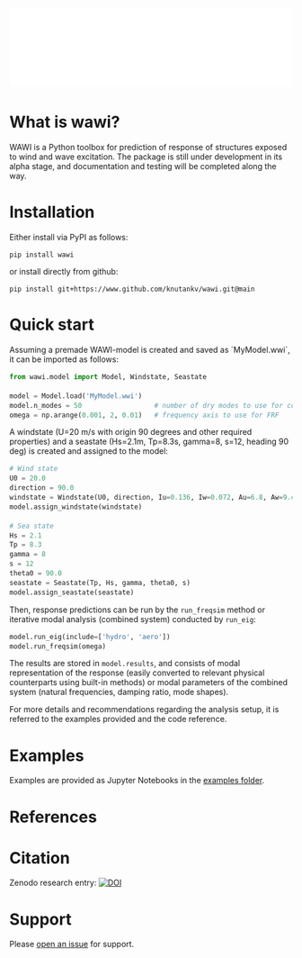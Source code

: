 ![WAWI logo](https://raw.githubusercontent.com/knutankv/wawi/main/wawi-logo-animated.svg)
=======================

What is wawi?
=======================
WAWI is a Python toolbox for prediction of response of structures exposed to wind and wave excitation. The package is still under development in its alpha stage, and documentation and testing will be completed along the way.


Installation 
========================
Either install via PyPI as follows:

```
pip install wawi
```

or install directly from github:

```
pip install git+https://www.github.com/knutankv/wawi.git@main
```


Quick start
=======================
Assuming a premade WAWI-model is created and saved as `MyModel.wwi´, it can be imported as follows:

```python
from wawi.model import Model, Windstate, Seastate

model = Model.load('MyModel.wwi')
model.n_modes = 50                  # number of dry modes to use for computation
omega = np.arange(0.001, 2, 0.01)   # frequency axis to use for FRF
```

A windstate (U=20 m/s with origin 90 degrees and other required properties) and a seastate (Hs=2.1m, Tp=8.3s, gamma=8, s=12, heading 90 deg) is created and assigned to the model:

```python
# Wind state
U0 = 20.0
direction = 90.0
windstate = Windstate(U0, direction, Iu=0.136, Iw=0.072, Au=6.8, Aw=9.4, Cuy=10.0, Cwy=6.5, Lux=115, Lwx=9.58)
model.assign_windstate(windstate)

# Sea state
Hs = 2.1
Tp = 8.3
gamma = 8
s = 12
theta0 = 90.0
seastate = Seastate(Tp, Hs, gamma, theta0, s)
model.assign_seastate(seastate)
```

Then, response predictions can be run by the `run_freqsim` method or iterative modal analysis (combined system) conducted by `run_eig`:

```python
model.run_eig(include=['hydro', 'aero'])
model.run_freqsim(omega)
```

The results are stored in `model.results`, and consists of modal representation of the response (easily converted to relevant physical counterparts using built-in methods) or modal parameters of the combined system (natural frequencies, damping ratio, mode shapes). 

For more details and recommendations regarding the analysis setup, it is referred to the examples provided and the code reference.

Examples
=======================
Examples are provided as Jupyter Notebooks in the [examples folder](https://github.com/knutankv/wawi/tree/main/examples).

References
=======================

Citation
=======================
Zenodo research entry: [![DOI](https://zenodo.org/badge/921621297.svg)](https://doi.org/10.5281/zenodo.14895014)

Support
=======================
Please [open an issue](https://github.com/knutankv/wawi/issues/new) for support.

